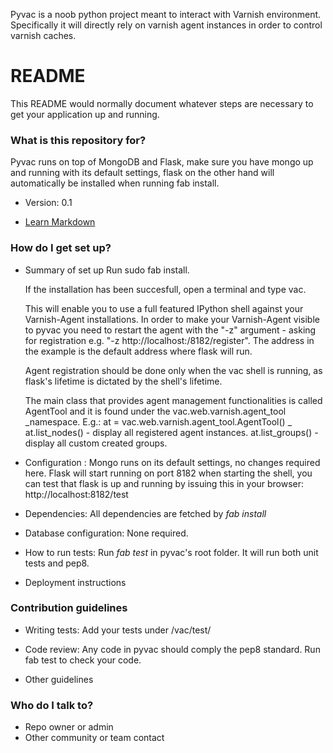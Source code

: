 Pyvac is a noob python project meant to interact with Varnish environment. Specifically it will directly rely on varnish agent instances in order to control varnish caches.

# README #

This README would normally document whatever steps are necessary to get your application up and running.

### What is this repository for? ###

  Pyvac runs on top of MongoDB and Flask, make sure you have mongo up and running with its default settings, 
  flask on the other hand will automatically be installed when running fab install.
  
* Version: 0.1
  
* [Learn Markdown](https://bitbucket.org/tutorials/markdowndemo)

### How do I get set up? ###

* Summary of set up
  Run sudo fab install.
  
  If the installation has been succesfull, open a terminal and type vac.
  
  This will enable you to use a full featured IPython shell against your Varnish-Agent installations. In order to make your Varnish-Agent visible
  to pyvac you need to restart the agent with the "-z" argument - asking for registration e.g. "-z http://localhost:/8182/register". The address in the
  example is the default address where flask will run.
  
  Agent registration should be done only when the vac shell is running, as flask's lifetime is dictated by the shell's lifetime.
  
  The main class that provides agent management functionalities is called AgentTool and it is found under the vac.web.varnish.agent_tool _namespace.
  E.g.:
  at = vac.web.varnish.agent_tool.AgentTool() _
  at.list_nodes() - display all registered agent instances.
  at.list_groups() - display all custom created groups.
  
* Configuration : Mongo runs on its default settings, no changes required here.
  Flask will start running on port 8182 when starting the shell, you can test that flask is up and running by issuing this in your browser: 
  http://localhost:8182/test
  
* Dependencies: All dependencies are fetched by <i>fab install</i>
  
* Database configuration: None required.
  
* How to run tests: Run <i>fab test</i> in pyvac's root folder. It will run both unit tests and pep8.
  
* Deployment instructions

### Contribution guidelines ###

* Writing tests: Add your tests under /vac/test/

* Code review: Any code in pyvac should comply the pep8 standard. Run fab test to check your code.

* Other guidelines

### Who do I talk to? ###

* Repo owner or admin
* Other community or team contact